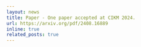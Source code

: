 ```yaml
---
layout: news
title: Paper - One paper accepted at CIKM 2024.
url: https://arxiv.org/pdf/2408.16889
inline: true
related_posts: true
---
```


